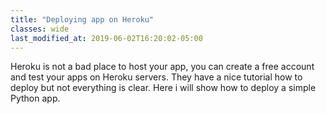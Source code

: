 ```yaml
---
title: "Deploying app on Heroku"
classes: wide
last_modified_at: 2019-06-02T16:20:02-05:00
---
```


Heroku is not a bad place to host your app, you can create a free account and test your apps on Heroku servers.
They have a nice tutorial how to deploy but not everything is clear. Here i will show how to deploy a simple Python app.
